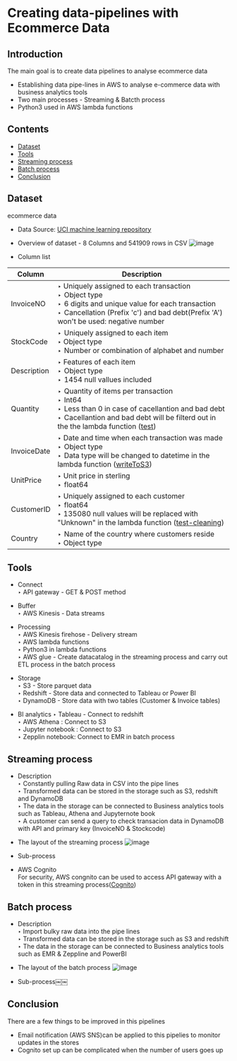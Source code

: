 # Creating data-pipelines with Ecommerce Data 

## Introduction
The main goal is to create data pipelines to analyse ecommerce data

* Establishing data pipe-lines in AWS to analyse e-commerce data with business analytics tools 
* Two main processes - Streaming & Batcth process 
* Python3 used in AWS lambda functions 

## Contents
* [Dataset](#Dataset)
* [Tools](#Tools)
* [Streaming process](#Streamingprocess)
* [Batch process](#Batchprocess)
* [Conclusion](#Conclustion)

## Dataset <a name="Dataset"></a>
ecommerce data 

* Data Source: [UCI machine learning repository](http://archive.ics.uci.edu/ml/index.php)
* Overview of dataset - 8 Columns and 541909 rows in CSV
![image](https://user-images.githubusercontent.com/56697877/118081985-4ea73c00-b3b4-11eb-80b4-40c5a9ee87dc.png)

* Column list


 Column | Description
 --- | ---
 InvoiceNO | ‣ Uniquely assigned to each transaction <br /> ‣  Object type <br /> ‣  6 digits and unique value for each transaction <br /> ‣  Cancellation (Prefix 'c') and bad debt(Prefix 'A') won't be used: negative number |
 StockCode | ‣  Uniquely assigned to each item <br /> ‣ Object type <br /> ‣  Number or combination of alphabet and number
 Description | ‣ Features of each item <br /> ‣  Object type <br /> ‣  1454 null vallues included |
 Quantity | ‣  Quantity of items per transaction <br /> ‣  Int64 <br /> ‣  Less than 0 in case of cacellantion and bad debt <br /> ‣  Cacellantion and bad debt will be filterd out in the the lambda function ([test](https://github.com/Richie-Kwon/ecommercedata/blob/main/1.%20streaming/lambda_streaming/test.py))|
 InvoiceDate | ‣ Date and time when each transaction was made <br /> ‣  Object type <br /> ‣  Data type will be changed to datetime in the lambda function ([writeToS3](https://github.com/Richie-Kwon/ecommercedata/blob/main/1.%20streaming/lambda_streaming/writeToS3.py)) |
 UnitPrice | ‣ Unit price in sterling <br /> ‣  float64|
 CustomerID | ‣ Uniquely assigned to each customer <br /> ‣  float64 <br /> ‣ 135080 null values will be replaced with "Unknown" in the lambda function ([test-cleaning](https://github.com/Richie-Kwon/ecommercedata/blob/main/1.%20streaming/lambda_streaming/test-cleaning.py)) |
 Country | ‣  Name of the country where customers reside   <br /> ‣ Object type |
 
## Tools <a name="Tools"></a>

* Connect <br /> 
 ‣ API gateway - GET & POST method <br /> 
 
* Buffer <br /> 
 ‣ AWS Kinesis - Data streams <br /> 
 
* Processing <br /> 
 ‣ AWS Kinesis firehose - Delivery stream  <br /> 
 ‣ AWS lambda functions <br /> 
 ‣ Python3 in lambda functions <br /> 
 ‣ AWS glue - Create datacatalog in the streaming process and carry out ETL process in the batch process

* Storage <br /> 
 ‣ S3 - Store parquet data <br /> 
 ‣ Redshift - Store data and connected to Tableau or Power BI <br /> 
 ‣ DynamoDB - Store data with two tables (Customer & Invoice tables)  <br /> 
 
* BI analytics 
 ‣ Tableau - Connect to redshift <br /> 
 ‣ AWS Athena : Connect to S3 <br /> 
 ‣ Jupyter notebook : Connect to S3 <br /> 
 ‣ Zepplin notebook: Connect to EMR in batch process <br /> 


## Streaming process <a name="Streamingprocess"></a>
* Description <br /> 
 ‣ Constantly pulling Raw data in CSV into the pipe lines <br /> 
 ‣ Transformed data can be stored in the storage such as S3, redshift and DynamoDB <br /> 
 ‣ The data in the storage can be connected to Business analytics tools such as Tableau, Athena and Jupyternote book <br /> 
 ‣ A customer can send a query to check transacion data in DynamoDB with API and primary key (InvoiceNO & Stockcode) <br /> 

* The layout of the streaming process
![image](https://user-images.githubusercontent.com/56697877/118083663-34229200-b3b7-11eb-89ac-887a84044a3f.png)

* Sub-process

* AWS Cognito <br />
For security, AWS congnito can be used to access API gateway with a token in this streaming process([Cognito](https://github.com/Richie-Kwon/ecommercedata/tree/main/3.%20cognito))

## Batch process <a name="Batchprocess"></a>
* Description <br /> 
 ‣ Import bulky raw data into the pipe lines <br />
 ‣ Transformed data can be stored in the storage such as S3 and redshift <br />
 ‣ The data in the storage can be connected to Business analytics tools such as EMR & Zeppline and PowerBI <br />

* The layout of the batch process
![image](https://user-images.githubusercontent.com/56697877/118084976-81076800-b3b9-11eb-9ba5-87dc49c87d0a.png)

* Sub-process￼￼

## Conclusion <a name="Conclustion"></a>

There are a few things to be improved in this pipelines
- Email notification (AWS SNS)can be applied to this pipelies to monitor updates in the stores
- Cognito set up can be complicated when the number of users goes up 




